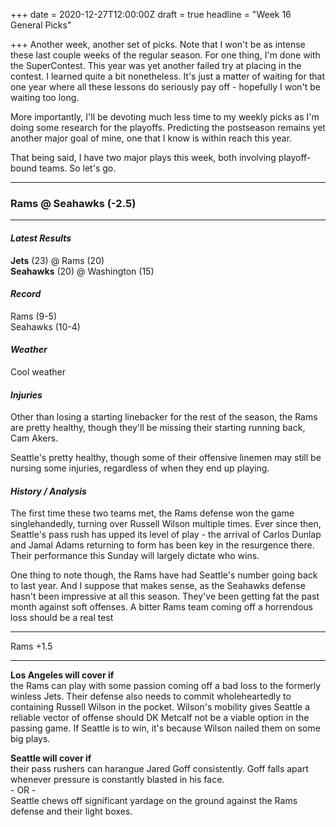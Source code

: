 +++
date = 2020-12-27T12:00:00Z
draft = true
headline = "Week 16 General Picks"

+++
Another week, another set of picks. Note that I won't be as intense these last couple weeks of the regular season. For one thing, I'm done with the SuperContest. This year was yet another failed try at placing in the contest. I learned quite a bit nonetheless. It's just a matter of waiting for that one year where all these lessons do seriously pay off - hopefully I won't be waiting too long.

More importantly, I'll be devoting much less time to my weekly picks as I'm doing some research for the playoffs. Predicting the postseason remains yet another major goal of mine, one that I know is within reach this year. 

That being said, I have two major plays this week, both involving playoff-bound teams. So let's go.

***

### Rams @ Seahawks (-2.5)

***

#### _Latest Results_

**Jets** (23) @ Rams (20)  
**Seahawks** (20) @ Washington (15)

#### _Record_

Rams (9-5)  
Seahawks (10-4)

#### _Weather_

Cool weather

#### _Injuries_

Other than losing a starting linebacker for the rest of the season, the Rams are pretty healthy, though they'll be missing their starting running back, Cam Akers.

Seattle's pretty healthy, though some of their offensive linemen may still be nursing some injuries, regardless of when they end up playing.

#### _History / Analysis_

The first time these two teams met, the Rams defense won the game singlehandedly, turning over Russell Wilson multiple times. Ever since then, Seattle's pass rush has upped its level of play - the arrival of Carlos Dunlap and Jamal Adams returning to form has been key in the resurgence there. Their performance this Sunday will largely dictate who wins.

One thing to note though, the Rams have had Seattle's number going back to last year. And I suppose that makes sense, as the Seahawks defense hasn't been impressive at all this season. They've been getting fat the past month against soft offenses. A bitter Rams team coming off a horrendous loss should be a real test  

***

Rams +1.5

***

**Los Angeles will cover if**  
the Rams can play with some passion coming off a bad loss to the formerly winless Jets. Their defense also needs to commit wholeheartedly to containing Russell Wilson in the pocket. Wilson's mobility gives Seattle a reliable vector of offense should DK Metcalf not be a viable option in the passing game. If Seattle is to win, it's because Wilson nailed them on some big plays. 

**Seattle will cover if**  
their pass rushers can harangue Jared Goff consistently. Goff falls apart whenever pressure is constantly blasted in his face.  
\- OR -  
Seattle chews off significant yardage on the ground against the Rams defense and their light boxes.